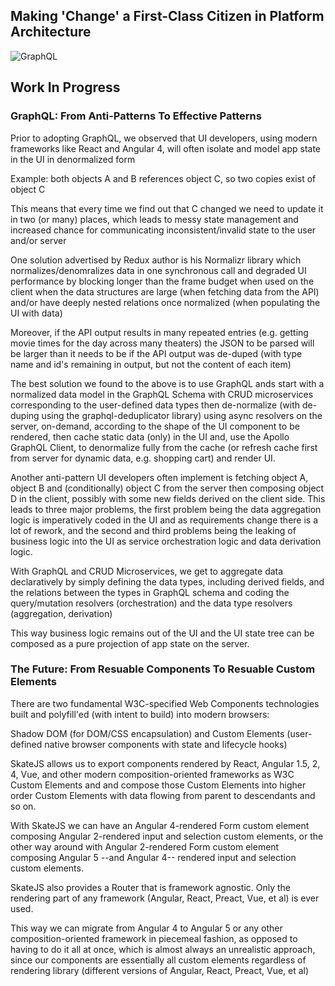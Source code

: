 
## Making 'Change' a First-Class Citizen in Platform Architecture

![GraphQL](https://image.ibb.co/hWvxcw/Untitled_Diagram_35.png)

## Work In Progress

### GraphQL: From Anti-Patterns To Effective Patterns

Prior to adopting GraphQL, we observed that UI developers, using modern frameworks like React and Angular 4, will often isolate and model app state in the UI in denormalized form 

Example: both objects A and B references object C, so two copies exist of object C 

This means that every time we find out that C changed we need to update it in two (or many) places, which leads to messy state management and increased chance for communicating inconsistent/invalid state to the user and/or server

One solution advertised by Redux author is his Normalizr library which normalizes/denomralizes data in one synchronous call and degraded UI performance by blocking longer than the frame budget when used on the client when the data structures are large (when fetching data from the API) and/or have deeply nested relations once normalized (when populating the UI with data)  

Moreover, if the API output results in many repeated entries (e.g. getting movie times for the day across many theaters) the JSON to be parsed will be larger than it needs to be if the API output was de-duped (with type name and id's remaining in output, but not the content of each item)

The best solution we found to the above is to use GraphQL ands start with a normalized data model in the GraphQL Schema with CRUD microservices corresponding to the user-defined data types then de-normalize (with de-duping using the graphql-deduplicator library) using async resolvers on the server, on-demand, according to the shape of the UI component to be rendered, then cache static data (only) in the UI and, use the Apollo GraphQL Client, to denormalize fully from the cache (or refresh cache first from server for dynamic data, e.g. shopping cart) and render UI.  

Another anti-pattern UI developers often implement is fetching object A, object B and (conditionally) object C from the server then composing object D in the client, possibly with some new fields derived on the client side. This leads to three major problems, the first problem being the data aggregation logic is imperatively coded in the UI and as requirements change there is a lot of rework, and the second and third problems being the leaking of business logic into the UI as service orchestration logic and data derivation logic.

With GraphQL and CRUD Microservices, we get to aggregate data declaratively by simply defining the data types, including derived fields, and the relations between the types in GraphQL schema and coding the query/mutation resolvers (orchestration) and the data type resolvers (aggregation, derivation)    

This way business logic remains out of the UI and the UI state tree can be composed as a pure projection of app state on the server. 

### The Future: From Resuable Components To Resuable Custom Elements

There are two fundamental W3C-specified Web Components technologies built and polyfill'ed (with intent to build) into modern browsers: 

Shadow DOM (for DOM/CSS encapsulation) and 
Custom Elements (user-defined native browser components with state and lifecycle hooks)

SkateJS allows us to export components rendered by React, Angular 1.5, 2, 4, Vue, and other modern composition-oriented frameworks as W3C Custom Elements and and compose those Custom Elements into higher order Custom Elements with data flowing from parent to descendants and so on. 

With SkateJS we can have an Angular 4-rendered Form custom element composing Angular 2-rendered input and selection custom elements, or the other way around with Angular 2-rendered Form custom element composing Angular 5 --and Angular 4-- rendered input and selection custom elements.

SkateJS also provides a Router that is framework agnostic. Only the rendering part of any framework (Angular, React, Preact, Vue, et al) is ever used.  

This way we can migrate from Angular 4 to Angular 5 or any other composition-oriented framework in piecemeal fashion, as opposed to having to do it all at once, which is almost always an unrealistic approach, since our components are essentially all custom elements regardless of rendering library (different versions of Angular, React, Preact, Vue, et al)

